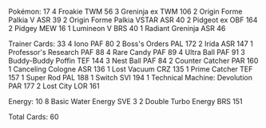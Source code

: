 Pokémon: 17
4 Froakie TWM 56
3 Greninja ex TWM 106
2 Origin Forme Palkia V ASR 39
2 Origin Forme Palkia VSTAR ASR 40
2 Pidgeot ex OBF 164
2 Pidgey MEW 16
1 Lumineon V BRS 40
1 Radiant Greninja ASR 46

Trainer Cards: 33
4 Iono PAF 80
2 Boss's Orders PAL 172
2 Irida ASR 147
1 Professor's Research PAF 88
4 Rare Candy PAF 89
4 Ultra Ball PAF 91
3 Buddy-Buddy Poffin TEF 144
3 Nest Ball PAF 84
2 Counter Catcher PAR 160
1 Canceling Cologne ASR 136
1 Lost Vacuum CRZ 135
1 Prime Catcher TEF 157
1 Super Rod PAL 188
1 Switch SVI 194
1 Technical Machine: Devolution PAR 177
2 Lost City LOR 161

Energy: 10
8 Basic Water Energy SVE 3
2 Double Turbo Energy BRS 151

Total Cards: 60

